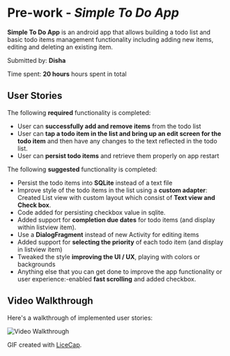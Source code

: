 # Pre-work - *Simple To Do App*

**Simple To Do App** is an android app that allows building a todo list and basic todo items management functionality including adding new items, editing and deleting an existing item.

Submitted by: **Disha**

Time spent: **20 hours** hours spent in total

## User Stories

The following **required** functionality is completed:

* User can **successfully add and remove items** from the todo list
* User can **tap a todo item in the list and bring up an edit screen for the todo item** and then have any changes to the text reflected in the todo list.
* User can **persist todo items** and retrieve them properly on app restart

The following **suggested** functionality is completed:

 - Persist the todo items into **SQLite** instead of a text file
 - Improve style of the todo items in the list using a **custom adapter**:
    Created List view with custom layout which consist of **Text view and Check    box**.
 - Code added for persisting checkbox value in sqlite.
 - Added support for **completion due dates** for todo items (and display within listview item).
 - Use a **DialogFragment** instead of new Activity for editing items
 - Added support for **selecting the priority** of each todo item (and display in listview item)
 - Tweaked the style **improving the UI / UX**, playing with colors or backgrounds
 - Anything else that you can get done to improve the app functionality or user experience:-enabled **fast scrolling** and added   checkbox.

## Video Walkthrough 

Here's a walkthrough of implemented user stories:

<img src="http://i.imgur.com/Xq83P7h.gif"  title='Video Walkthrough' width='' alt='Video Walkthrough' />


GIF created with [LiceCap](http://www.cockos.com/licecap/).

